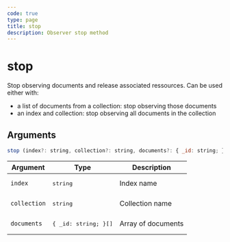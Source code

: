 ```yaml
---
code: true
type: page
title: stop
description: Observer stop method
---
```


# stop

<SinceBadge version="auto-version" />

Stop observing documents and release associated ressources.
Can be used either with:
 - a list of documents from a collection: stop observing those documents
 - an index and collection: stop observing all documents in the collection

## Arguments

```js
stop (index?: string, collection?: string, documents?: { _id: string; }[]): Promise<void>
```

| Argument | Type | Description |
|----------|------|-------------|
| `index` | <pre>string</pre> | Index name |
| `collection` | <pre>string</pre> | Collection name |
| `documents` | <pre>{ _id: string; }[]</pre> | Array of documents |

